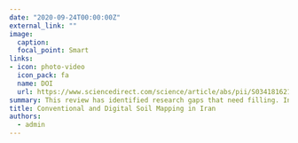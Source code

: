 ```yaml
---
date: "2020-09-24T00:00:00Z"
external_link: ""
image:
  caption: 
  focal_point: Smart
links:
- icon: photo-video
  icon_pack: fa
  name: DOI
  url: https://www.sciencedirect.com/science/article/abs/pii/S0341816219305661
summary: This review has identified research gaps that need filling. In Iran, coherent national scale DSM with consistent methodology is needed to update legacy soil maps, and to apply DSM in forestlands, hillslopes, deserts, and mountainous regions which have largely been ignored in recent DSM studies. 
title: Conventional and Digital Soil Mapping in Iran
authors: 
  - admin
---
```

